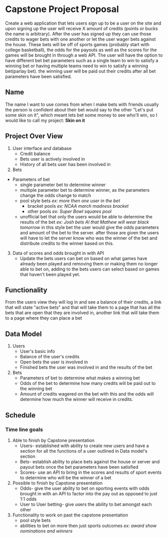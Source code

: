 # Capstone Project Proposal
Create a web application that lets users sign up to be a user on the site and upon signing up the user will receive X amount of credits (points or bucks the name is arbitrary). After the user has signed up they can use those credits to wager bets with one another or let the user wager bets against the house. These bets will be off of sports games (probably start with college basketball), the odds for the payouts as well as the scores for the games will be brought in through a web API. The user will have the option to have different bet bet parameters such as a single team to win to satisfy a winning bet or having multiple teams need to win to satisfy a winning bet(parlay bet). the winning user will be paid out their credits after all bet parameters have been satisfied.

## Name
The name I want to use comes from when I make bets with friends usually the person is confident about their bet would say to the other "Let's put some skin on it", which meant lets bet some money to see who'll win, so I would like to call my project: **Skin on it**

## Project Over View
1. User interface and database 
   - Credit balance 
   - Bets user is actively involved in
   - History of all bets user has been involved in
2. Bets
 - Parameters of bet
   - single parameter bet to determine winner 
   - multiple parameter bet to determine winner, as the parameters change the odds change to match 
   - pool style bets *ex: more then one user in the bet*
     - bracket pools *ex: NCAA march madness bracket* 
     - other pools *ex: Super Bowl squares pool*
   - unofficial bet that only the users would be able to determine the results of the bet *ex: Josh bets Al that Mathew will wear black tomorrow* in this style bet the user would give the odds parameters and amount of the bet to the server. after those are given the users will have to let the server know who was the winner of the bet and distribute credits to the winner based on this.   
3. Data of scores and odds brought in with API  
   - Update the bets users can bet on based on what games have already been played and removing them or making them no longer able to bet on, adding to the bets users can select based on games that haven't been played yet.
 
## Functionality
From the users view they will log in and see a balance of their credits, a link that will state "active bets" and that will take them to a page that has all the bets that are open that they are involved in, another link that will take them to a page where they can place a bet 

## Data Model
1. Users
   - User's basic info 
   - Balance of the user's credits
   - Open bets the user is involved in
   - Finished bets the user was involved in and the results of the bet
2. Bets
   - Parameters of bet to determine what makes a winning bet
   - Odds of the bet to determine how many credits will be paid out to the winning bet 
   - Amount of credits wagered on the bet with this and the odds will determine how much the winner will receive in credits.

## Schedule
### Time line goals
1. Able to finish by Capstone presentation
   - Users- established with ability to create new users and have a section for all the functions of a user outlined in Data model's section
   - Bets- establish ability to place bets against the house or server and payout bets once the bet parameters have been satisfied
   - Scores- use an API to bring in the scores and results of sport events to determine who will be the winner of a bet
2. Possible to finish by Capstone presentation
   - Odds- give the user ability to bet on sporting events with odds brought in with an API to factor into the pay out as opposed to just 1:1 odds
   - User to User betting- give users the ability to bet amongst each other 
3. Functionality to work on past the capstone presentation 
   - pool style bets
   - abilities to bet on more then just sports outcomes *ex: award show nominations and winners*
